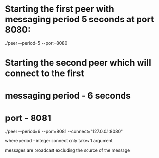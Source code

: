 # Starting the first peer with messaging period 5 seconds at port 8080:
./peer --period=5 --port=8080

# Starting the second peer which will connect to the first
# messaging period - 6 seconds
# port - 8081
./peer --period=6 --port=8081 --connect="127.0.0.1:8080"

where period - integer
connect only takes 1 argument

messages are broadcast excluding the source of the message